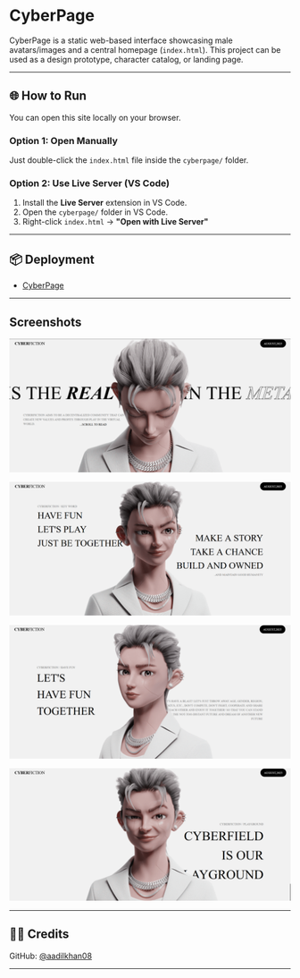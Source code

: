 # CyberPage

CyberPage is a static web-based interface showcasing male avatars/images and a central homepage (`index.html`). This project can be used as a design prototype, character catalog, or landing page.

---

## 🌐 How to Run

You can open this site locally on your browser.

### Option 1: Open Manually
Just double-click the `index.html` file inside the `cyberpage/` folder.

### Option 2: Use Live Server (VS Code)
1. Install the **Live Server** extension in VS Code.
2. Open the `cyberpage/` folder in VS Code.
3. Right-click `index.html` → **"Open with Live Server"**

---

## 📦 Deployment 
 
- [CyberPage](https://mohanchoukse.github.io/CyberPage/)

---

## Screenshots 

![index](https://github.com/MohanChoukse/CyberPage/blob/main/Screenshot%202025-05-17%20205552.png)

![index](https://github.com/MohanChoukse/CyberPage/blob/main/Screenshot%202025-05-17%20205611.png)

![index](https://github.com/MohanChoukse/CyberPage/blob/main/Screenshot%202025-05-17%20205626.png)

![index](https://github.com/MohanChoukse/CyberPage/blob/main/Screenshot%202025-05-17%20205643.png)

----

## 👨‍🎨 Credits
 
GitHub: [@aadilkhan08](https://github.com/aadilkhan08)

---

